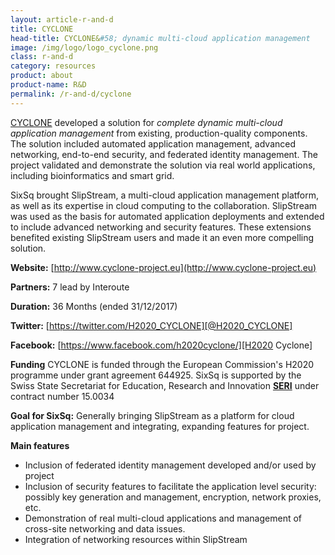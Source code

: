 ```yaml
---
layout: article-r-and-d
title: CYCLONE
head-title: CYCLONE&#58; dynamic multi-cloud application management
image: /img/logo/logo_cyclone.png
class: r-and-d
category: resources
product: about
product-name: R&D
permalink: /r-and-d/cyclone
---
```


[CYCLONE][web] developed a solution for *complete dynamic multi-cloud
application management* from existing, production-quality components.
The solution included automated application management, advanced
networking, end-to-end security, and federated identity management.
The project validated and demonstrate the solution via real world
applications, including bioinformatics and smart grid.

SixSq brought SlipStream, a multi-cloud application management
platform, as well as its expertise in cloud computing to the
collaboration.  SlipStream was used as the basis for automated
application deployments and extended to include advanced
networking and security features.  These extensions benefited
existing SlipStream users and made it an even more compelling
solution. 

**Website:** [http://www.cyclone-project.eu](http://www.cyclone-project.eu)
 
**Partners:** 7 lead by Interoute

**Duration:** 36 Months (ended 31/12/2017) 

**Twitter:** [https://twitter.com/H2020_CYCLONE][@H2020_CYCLONE]

**Facebook:** [https://www.facebook.com/h2020cyclone/][H2020 Cyclone]

**Funding** CYCLONE is funded through the European Commission's H2020
  programme under grant agreement 644925. SixSq is supported by the Swiss State Secretariat for Education, Research and Innovation **[SERI][seri]** under contract number 15.0034

**Goal for SixSq:** Generally bringing SlipStream as a platform for
  cloud application management and integrating, expanding features for
  project.

**Main features**

 * Inclusion of federated identity management developed and/or used by project
 * Inclusion of security features to facilitate the application level security: possibly key generation and  management, encryption, network proxies, etc.
 * Demonstration of real multi-cloud applications and management of cross-site networking and data issues.
 * Integration of networking resources within SlipStream


[web]: http://www.cyclone-project.eu
[interoute]: http://interoute.com
[seri]: https://www.sbfi.admin.ch/sbfi/en/home.html
[@H2020_CYCLONE]: https://twitter.com/H2020_CYCLONE
[H2020 Cyclone]: https://www.facebook.com/h2020cyclone/